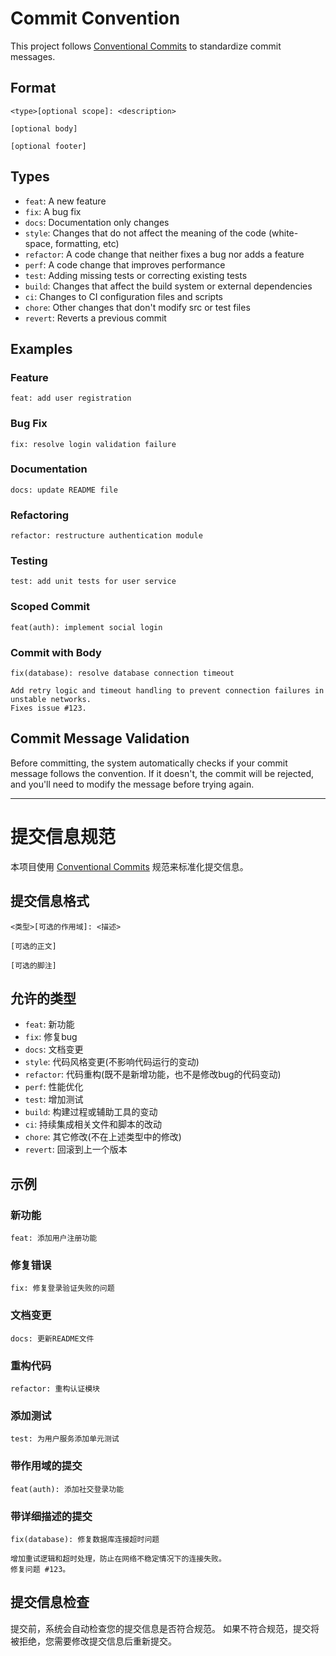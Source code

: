 # Commit Convention

This project follows [Conventional Commits](https://www.conventionalcommits.org/) to standardize commit messages.

## Format

```
<type>[optional scope]: <description>

[optional body]

[optional footer]
```

## Types

- `feat`: A new feature
- `fix`: A bug fix
- `docs`: Documentation only changes
- `style`: Changes that do not affect the meaning of the code (white-space, formatting, etc)
- `refactor`: A code change that neither fixes a bug nor adds a feature
- `perf`: A code change that improves performance
- `test`: Adding missing tests or correcting existing tests
- `build`: Changes that affect the build system or external dependencies
- `ci`: Changes to CI configuration files and scripts
- `chore`: Other changes that don't modify src or test files
- `revert`: Reverts a previous commit

## Examples

### Feature
```
feat: add user registration
```

### Bug Fix
```
fix: resolve login validation failure
```

### Documentation
```
docs: update README file
```

### Refactoring
```
refactor: restructure authentication module
```

### Testing
```
test: add unit tests for user service
```

### Scoped Commit
```
feat(auth): implement social login
```

### Commit with Body
```
fix(database): resolve database connection timeout

Add retry logic and timeout handling to prevent connection failures in unstable networks.
Fixes issue #123.
```

## Commit Message Validation

Before committing, the system automatically checks if your commit message follows the convention.
If it doesn't, the commit will be rejected, and you'll need to modify the message before trying again.

---

# 提交信息规范

本项目使用 [Conventional Commits](https://www.conventionalcommits.org/zh-hans/) 规范来标准化提交信息。

## 提交信息格式

```
<类型>[可选的作用域]: <描述>

[可选的正文]

[可选的脚注]
```

## 允许的类型

- `feat`: 新功能
- `fix`: 修复bug
- `docs`: 文档变更
- `style`: 代码风格变更(不影响代码运行的变动)
- `refactor`: 代码重构(既不是新增功能，也不是修改bug的代码变动)
- `perf`: 性能优化
- `test`: 增加测试
- `build`: 构建过程或辅助工具的变动
- `ci`: 持续集成相关文件和脚本的改动
- `chore`: 其它修改(不在上述类型中的修改)
- `revert`: 回滚到上一个版本

## 示例

### 新功能
```
feat: 添加用户注册功能
```

### 修复错误
```
fix: 修复登录验证失败的问题
```

### 文档变更
```
docs: 更新README文件
```

### 重构代码
```
refactor: 重构认证模块
```

### 添加测试
```
test: 为用户服务添加单元测试
```

### 带作用域的提交
```
feat(auth): 添加社交登录功能
```

### 带详细描述的提交
```
fix(database): 修复数据库连接超时问题

增加重试逻辑和超时处理，防止在网络不稳定情况下的连接失败。
修复问题 #123。
```

## 提交信息检查

提交前，系统会自动检查您的提交信息是否符合规范。
如果不符合规范，提交将被拒绝，您需要修改提交信息后重新提交。 
